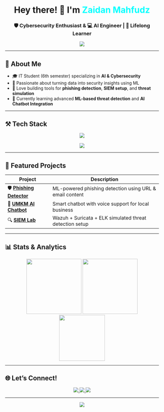 <h1 align="center">Hey there! 👋 I'm <span style="color:#00ffff">Zaidan Mahfudz</span></h1>
<h3 align="center">🛡️ Cybersecurity Enthusiast & 💻 AI Engineer | 🚀 Lifelong Learner</h3>

<p align="center">
  <img src="https://readme-typing-svg.herokuapp.com?font=Fira+Code&weight=600&size=22&duration=3000&pause=800&color=00FFFF&center=true&vCenter=true&width=700&height=45&lines=Building+AI-powered+Security+Solutions;Creating+Smart+Phishing+Defenses;Exploring+Cyber+Threat+Intelligence;Leveling+Up+Every+Day" />
</p>

---

## 🧠 About Me

- 🎓 IT Student (6th semester) specializing in **AI & Cybersecurity**
- 🧪 Passionate about turning data into security insights using ML
- 🔐 Love building tools for **phishing detection**, **SIEM setup**, and **threat simulation**
- 🌱 Currently learning advanced **ML-based threat detection** and **AI Chatbot Integration**

---

## ⚒️ Tech Stack

<div align="center">
  <img src="https://skillicons.dev/icons?i=python,tensorflow,pytorch,js,bash,html,css,tailwind,flask,nodejs,php" /><br><br>
  <img src="https://skillicons.dev/icons?i=kali,linux,github,vscode,docker" />
</div>

---

## 🚀 Featured Projects

| Project | Description |
|--------|-------------|
| 🛡️ [**Phishing Detector**](https://github.com/zaidanmahfudz/phishing-detector) | ML-powered phishing detection using URL & email content |
| 🤖 [**UMKM AI Chatbot**](https://github.com/zaidanmahfudz/umkm-chatbot) | Smart chatbot with voice support for local business |
| 🔍 [**SIEM Lab**](https://github.com/zaidanmahfudz/siem-lab) | Wazuh + Suricata + ELK simulated threat detection setup |

---

## 📊 Stats & Analytics

<div align="center">
  <img src="https://github-readme-stats.vercel.app/api?username=zaidanmahfudz&show_icons=true&theme=radical&rank_icon=github" height="180"/>
  <img src="https://github-readme-streak-stats.herokuapp.com/?user=zaidanmahfudz&theme=radical" height="180"/>
</div>

<div align="center">
  <img src="https://github-readme-stats.vercel.app/api/top-langs/?username=zaidanmahfudz&layout=compact&theme=radical&langs_count=8" height="150"/>
</div>

---

## 🌐 Let’s Connect!

<p align="center">
  <a href="https://linkedin.com/in/zaidanmahfudz">
    <img src="https://img.shields.io/badge/LinkedIn-Zaidan%20Mahfudz-blue?style=for-the-badge&logo=linkedin" />
  </a>
  <a href="mailto:zaidanmahfudz@gmail.com">
    <img src="https://img.shields.io/badge/Gmail-zaidanmahfudz-red?style=for-the-badge&logo=gmail" />
  </a>
  <a href="https://github.com/zaidanmahfudz">
    <img src="https://img.shields.io/badge/GitHub-ZaidanMahfudz-black?style=for-the-badge&logo=github" />
  </a>
</p>

---

<p align="center">
  <img src="https://komarev.com/ghpvc/?username=zaidanmahfudz&label=Profile+Views&color=00ffff&style=flat" />
</p>
